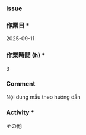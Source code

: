 ### Issue


### 作業日 *

2025-09-11

### 作業時間 (h) *

3

### Comment

Nội dung mẫu theo hướng dẫn

### Activity *

その他